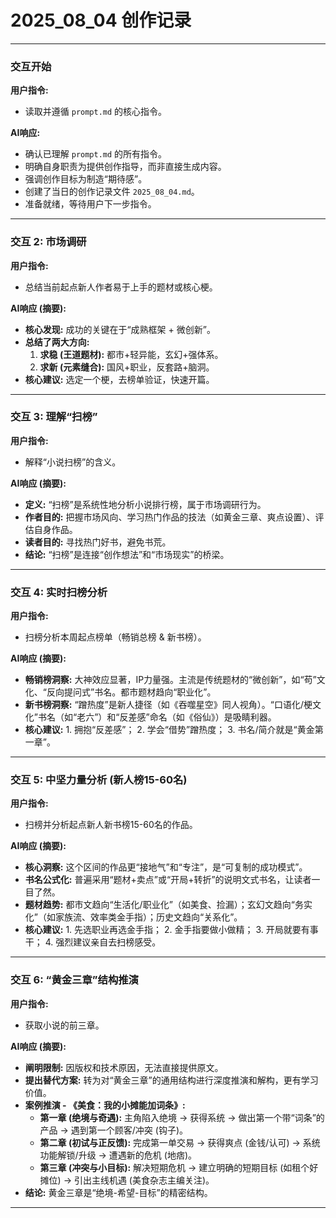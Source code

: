 # 2025_08_04 创作记录

---
### 交互开始

**用户指令:**
- 读取并遵循 `prompt.md` 的核心指令。

**AI响应:**
- 确认已理解 `prompt.md` 的所有指令。
- 明确自身职责为提供创作指导，而非直接生成内容。
- 强调创作目标为制造“期待感”。
- 创建了当日的创作记录文件 `2025_08_04.md`。
- 准备就绪，等待用户下一步指令。
---
### 交互 2: 市场调研

**用户指令:**
- 总结当前起点新人作者易于上手的题材或核心梗。

**AI响应 (摘要):**
- **核心发现:** 成功的关键在于“成熟框架 + 微创新”。
- **总结了两大方向:**
    1.  **求稳 (王道题材):** 都市+轻异能，玄幻+强体系。
    2.  **求新 (元素缝合):** 国风+职业，反套路+脑洞。
- **核心建议:** 选定一个梗，去榜单验证，快速开篇。
---
### 交互 3: 理解“扫榜”

**用户指令:**
- 解释“小说扫榜”的含义。

**AI响应 (摘要):**
- **定义:** “扫榜”是系统性地分析小说排行榜，属于市场调研行为。
- **作者目的:** 把握市场风向、学习热门作品的技法（如黄金三章、爽点设置）、评估自身作品。
- **读者目的:** 寻找热门好书，避免书荒。
- **结论:** “扫榜”是连接“创作想法”和“市场现实”的桥梁。
---
### 交互 4: 实时扫榜分析

**用户指令:**
- 扫榜分析本周起点榜单（畅销总榜 & 新书榜）。

**AI响应 (摘要):**
- **畅销榜洞察:** 大神效应显著，IP力量强。主流是传统题材的“微创新”，如“苟”文化、“反向提问式”书名。都市题材趋向“职业化”。
- **新书榜洞察:** “蹭热度”是新人捷径（如《吞噬星空》同人视角）。“口语化/梗文化”书名（如“老六”）和“反差感”命名（如《俗仙》）是吸睛利器。
- **核心建议:** 1. 拥抱“反差感”； 2. 学会“借势”蹭热度； 3. 书名/简介就是“黄金第一章”。
---
### 交互 5: 中坚力量分析 (新人榜15-60名)

**用户指令:**
- 扫榜并分析起点新人新书榜15-60名的作品。

**AI响应 (摘要):**
- **核心洞察:** 这个区间的作品更“接地气”和“专注”，是“可复制的成功模式”。
- **书名公式化:** 普遍采用“题材+卖点”或“开局+转折”的说明文式书名，让读者一目了然。
- **题材趋势:** 都市文趋向“生活化/职业化”（如美食、捡漏）；玄幻文趋向“务实化”（如家族流、效率类金手指）；历史文趋向“关系化”。
- **核心建议:** 1. 先选职业再选金手指； 2. 金手指要做小做精； 3. 开局就要有事干； 4. 强烈建议亲自去扫榜感受。
---
### 交互 6: “黄金三章”结构推演

**用户指令:**
- 获取小说的前三章。

**AI响应 (摘要):**
- **阐明限制:** 因版权和技术原因，无法直接提供原文。
- **提出替代方案:** 转为对“黄金三章”的通用结构进行深度推演和解构，更有学习价值。
- **案例推演 - 《美食：我的小摊能加词条》:**
    *   **第一章 (绝境与奇遇):** 主角陷入绝境 -> 获得系统 -> 做出第一个带“词条”的产品 -> 遇到第一个顾客/冲突 (钩子)。
    *   **第二章 (初试与正反馈):** 完成第一单交易 -> 获得爽点 (金钱/认可) -> 系统功能解锁/升级 -> 遭遇新的危机 (地痞)。
    *   **第三章 (冲突与小目标):** 解决短期危机 -> 建立明确的短期目标 (如租个好摊位) -> 引出主线机遇 (美食杂志主编关注)。
- **结论:** 黄金三章是“绝境-希望-目标”的精密结构。
---